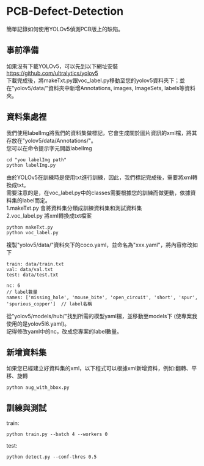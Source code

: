 # PCB-Defect-Detection

簡單記錄如何使用YOLOv5偵測PCB版上的缺陷。
## 事前準備
如果沒有下載YOLOv5，可以先到以下網址安裝\
https://github.com/ultralytics/yolov5 \
下載完成後，將makeTxt.py跟voc_label.py移動至您的yolov5資料夾下；並在"yolov5/data/"資料夾中新增Annotations, images, ImageSets, labels等資料夾。

## 資料集處裡
我們使用labelImg將我們的資料集做標記，它會生成關於圖片資訊的xml檔，將其存放在"yolov5/data/Annotations/"。\
您可以在命令提示字元開啟labelImg
```
cd "you labelImg path"
python labelImg.py
```
由於YOLOv5在訓練時是使用txt進行訓練，因此，我們標記完成後，需要將xml轉換成txt。\
需要注意的是，在voc_label.py中的classes需要根據您的訓練而做更動，依據資料集的label而定。\
1.makeTxt.py 會將資料集分類成訓練資料集和測試資料集\
2.voc_label.py 將xml轉換成txt檔案
```
python makeTxt.py
python voc_label.py
```

複製"yolov5/data/"資料夾下的coco.yaml，並命名為"xxx.yaml"，將內容修改如下
```
train: data/train.txt
val: data/val.txt
test: data/test.txt

nc: 6                                                                                      // label數量
names: ['missing_hole', 'mouse_bite', 'open_circuit', 'short', 'spur', 'spurious_copper']  // label名稱
```

從"yolov5/models/hub/"找到所需的模型yaml檔，並移動至models下 (使專案我使用的是yolov5l6.yaml)。\
記得修改yaml中的nc，改成您專案的label數量。

## 新增資料集
如果您已經建立好資料集的xml，以下程式可以根據xml新增資料，例如:翻轉、平移、旋轉
```
python aug_with_bbox.py
```

## 訓練與測試
train:
```
python train.py --batch 4 --workers 0
```

test:
```
python detect.py --conf-thres 0.5
```
